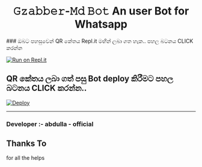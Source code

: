  <h1 align="center"><b>𝙶𝚣𝚊𝚋𝚋𝚎𝚛-𝙼𝚍 𝙱𝚘𝚝 An user Bot for Whatsapp</b></h1>
 ### ඔබට පහසුවෙන් QR කේතය Repl.it මඟින් ලබා ගත හැක.. පහල බටනය CLICK කරන්න

[![Run on Repl.it](https://repl.it/badge/github/quiec/whatsasena)](https://replit.com/@MagmaGaming/AQUABOT-REPL#index.js)

## QR කේතය ලබා ගත් පසු Bot deploy කිරීමට පහල බටනය CLICK කරන්න..
[![Deploy](https://www.herokucdn.com/deploy/button.svg)](https://dashboard.heroku.com/new?template=https://github.com/abdullahwy/Gzabber-md-bot)

---------------------------------   

 ###  Developer :- abdulla - official  

## Thanks To
for all the helps 
 
